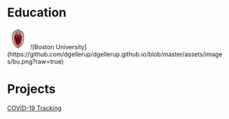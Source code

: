 # Education
<img src="https://github.com/dgellerup/dgellerup.github.io/blob/master/assets/images/uw-madison.png?raw=true" alt="UW-Madison" style="width:50px;height:50px;">
![Boston University](https://github.com/dgellerup/dgellerup.github.io/blob/master/assets/images/bu.png?raw=true)

# Projects
[COVID-19 Tracking](https://dgellerup.github.io/covid-19-data/)
